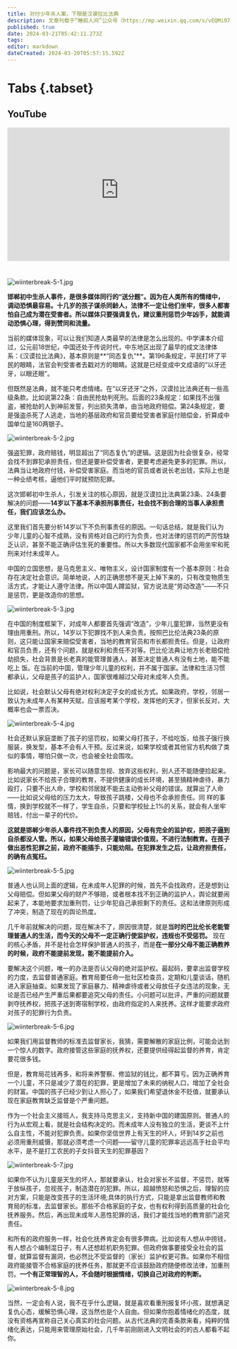 ```yaml
---
title: 对付少年杀人案，下限是汉谟拉比法典
description: 文章刊载于“睡前人间”公众号（https://mp.weixin.qq.com/s/vEQMi978BGA-q07bvcKXRg）
published: true
date: 2024-03-21T05:42:11.273Z
tags: 
editor: markdown
dateCreated: 2024-03-20T05:57:15.592Z
---
```


# Tabs {.tabset}
<!--
## B站
<div style="position: relative; padding: 30% 45%;">
<iframe style="position: absolute; width: 100%; height: 100%; left: 0; top: 0;" src="//player.bilibili.com/player.html?&bvid=BV号&page=1&as_wide=1&high_quality=1&danmaku=1&autoplay=0" scrolling="no" border="0" frameborder="no" framespacing="0" allowfullscreen="true"></iframe>
</div>
-->
## YouTube
<div style="position: relative; padding: 30% 45%;">
<iframe style="position: absolute; top: 0; left: 0; width: 100%; height: 100%;" src="https://www.youtube-nocookie.com/embed/HEmm9O9S2zk" title="YouTube video player" frameborder="0" allow="accelerometer; autoplay; clipboard-write; encrypted-media; gyroscope; picture-in-picture" allowfullscreen="true"></iframe>
</div>
  
# 

![wiinterbreak-5-1.jpg](https://img.bedtime.news/2024/03/21/65fbb7cf28a4b.png)

**邯郸初中生杀人事件，是很多媒体同行的“送分题”。因为在人类所有的情绪中，调动恐惧最容易。十几岁的孩子谋杀同龄人，法律不一定让他们坐牢，很多人都害怕自己成为潜在受害者。所以媒体只要强调复仇，建议重刑惩罚少年凶手，就能调动恐惧心理，得到赞同和流量。**

当前的媒体现象，可以让我们知道人类最早的法律是怎么出现的。中学课本介绍过，公元前18世纪，中国还处于传说时代，中东地区出现了最早的成文法律体系：《汉谟拉比法典》，基本原则是**“同态复仇”**。第196条规定，平民打坏了平民的眼睛，法官会判受害者去戳对方的眼睛。这就是已经变成中文成语的“以牙还牙，以眼还眼”。

但既然是法典，就不能只考虑情绪。在“以牙还牙”之外，汉谟拉比法典还有一些高级条款。比如说第22条：自由民抢劫判死刑。后面的23条规定：如果找不出强盗，被抢劫的人到神前发誓，列出损失清单，由当地政府赔偿。第24条规定，要是强盗杀死了人逃走，当地的基层政府和官员要给受害者家庭付赔偿金，折算成中国单位是160两银子。

![wiinterbreak-5-2.jpg](https://img.bedtime.news/2024/03/21/65fbb7cf386ae.png)

强盗犯罪，政府赔钱，明显超出了“同态复仇”的逻辑。这是因为社会很复杂，经常会找不到罪犯承担责任，但还是要补偿受害者，更要考虑避免更多的犯罪。所以，法典当让地政府付钱，补偿受害家庭。而当地的官员或者说长老出钱，实际上也是一种业绩考核，逼他们平时就预防犯罪。

这次邯郸初中生杀人，引发关注的核心原因，就是汉谟拉比法典第23条、24条要解决的问题——**14岁以下基本不承担刑事责任，社会找不到合理的当事人承担责任，我们应该怎么办。**

这里我们首先要分析14岁以下不负刑事责任的原因。一句话总结，就是我们认为少年儿童的心智不成熟，没有资格对自己的行为负责，也对法律的惩罚的严厉性缺乏认识，甚至不能正确评估生死的重要性。所以大多数现代国家都不会用坐牢和死刑来对付未成年人。

中国的立国思想，是马克思主义、唯物主义，设计国家制度有一个基本原则：社会存在决定社会意识。简单地说，人的正确思想不是天上掉下来的，只有改变物质生活方式，才能让人遵守法律。所以中国人蹲监狱，官方说法是“劳动改造”——不只是惩罚，更是改造你的思想。

![wiinterbreak-5-3.jpg](https://img.bedtime.news/2024/03/21/65fbb7cf32a40.png)

在中国的制度框架下，对成年人都要首先强调“改造”，少年儿童犯罪，当然更没有理由用重刑。所以，14岁以下犯罪找不到人来负责。按照巴比伦法典23条的原则，这只能让国家来赔偿受害者，当地的教育官员和市长都担责任。但是，让政府和官员负责，还有个问题，就是权利和责任不对等。巴比伦法典让地方长老赔偿抢劫损失，社会背景是长老真的能管理普通人，甚至决定普通人有没有土地，能不能吃上
饭。在当前的中国，管理少年儿童的权利，并不属于国家。法律和生活习惯都承认，父母是孩子的监护人，国家很难越过父母对未成年人负责。

比如说，社会默认父母有绝对权利决定子女的成长方式。如果政府，学校，邻居一致认为未成年人有某种天赋，应该报考某个学校，发挥他的天才，但家长反对，大概率也会一票否决。

![wiinterbreak-5-4.jpg](https://img.bedtime.news/2024/03/21/65fbb7ceeffb4.png)

社会还默认家庭垄断了孩子的惩罚权，如果父母打孩子，不给吃饭，给孩子强行换服装，换发型，基本不会有人干预。反过来说，如果学校或者其他官方机构做了类似的事情，哪怕只做一次，也会被全社会围攻。

影响最大的问题是，家长可以随意忽视、放弃这些权利，别人还不能随便捡起来。比如说家长不给孩子合理的教育，不提供健康的成长环境，甚至搞精神虐待，暴力殴打，只要不出人命，学校和邻居就不能去主动弥补父母的错误。就算出了人命——比如说父母给的压力太大，导致孩子跳楼，父母也不会承担责任。同
样的事情，换到学校就不一样了，学生自杀，只要和学校扯上1%的关系，就会有人坐牢赔钱，付出一辈子的代价。

**这就是邯郸少年杀人事件找不到负责人的原因，父母有完全的监护权，把孩子逼到自杀都没人管。所以，如果父母给孩子灌输错误价值观，不进行法制教育。在孩子做出恶性犯罪之前，政府不能插手，只能劝阻。在犯罪发生之后，让政府担责任，的确有点冤枉。**

![wiinterbreak-5-5.jpg](https://img.bedtime.news/2024/03/21/65fbb7ce78f51.png)

普通人也认同上面的逻辑，在未成年人犯罪的时候，首先不会找政府，还是想到让父母赔偿。但如果父母的财产不够赔，或者根本找不到正确的监护人，舆论就要闹起来了，本能地要求加重刑罚，让少年犯自己承担剩下的责任。这和法律原则形成了冲突，制造了现在的舆论热度。

几千年前就解决的问题，现在解决不了，原因很清楚，就是**当时的巴比伦长老能管理普通人的生活，而今天的父母不一定正确行使监护权，违规也不受惩罚。** 现在的核心矛盾，并不是社会怎样保护普通人的孩子，而是**在一部分父母不能正确教养的时候，政府不能提前发现，能不能提前介入。**

要解决这个问题，唯一的办法是否认父母的绝对监护权。最起码，要拿出监督学校的力度，去监督普通家庭。教育局要任命一批社区检查员，定期和儿童谈话，随机进入家庭抽查。如果发现了家庭暴力、精神虐待或者父母放任子女违法的现象，无论是否已经产生严重后果都要追究父母的责任。小问题可以批评，严重的问题就要剥夺抚养权，把孩子送到寄宿制学校，由政府指定的人来抚养。这样才能要求政府对孩子的犯罪行为负责。

![wiinterbreak-5-6.jpg](https://img.bedtime.news/2024/03/21/65fbb7cebd9db.png)

如果我们用监督教师的标准去监督家长，我猜，需要解散的家庭比例，可能会达到一个惊人的数字。政府接管这些家庭的抚养权，还要提供经得起监督的养育，肯定要花很多钱。

但是，教育局花钱再多，和将来养警察、修监狱的钱比，都不算亏。因为正确养育一个儿童，不只是减少了潜在的犯罪，更是增加了未来的纳税人口，增加了全社会的财富。中国的孩子已经少到让人担心了，如果我们希望退休金不贬值，就要承认现在家庭教育缺乏监督是个严重问题。

作为一个社会主义接班人，我支持马克思主义，支持新中国的建国原则。普通人的行为从宏观上看，就是社会结构决定的。而未成年人没有独立的生活，更谈不上什么自主性，不能对犯罪负责。如果你坚信世界上有天生的坏人，坏到14岁之前也必须用重刑威慑，那就必须考虑一个问题——留守儿童的犯罪率远远高于社会平均水平，是不是打工农民的子女抖音天生的犯罪基因？

![wiinterbreak-5-7.jpg](https://img.bedtime.news/2024/03/21/65fbb7cead99f.png)

如果你不认为儿童是天生的坏人，那就要承认，社会对家长不监督，不惩罚，就等于放纵孩子，忽视孩子，制造潜在的犯罪。所以，超越愤怒和恐惧之后，理智的应对方案，只能是改变孩子的生活环境;具体的执行方式，只能是拿出监督教师和教育局的标准，去监督家长。那些不合格家庭的子女，也有权利得到高质量的社会化抚养服务。然后，再出现未成年人恶性犯罪的话，我们才能找当地的教育部门追究责任。

和所有的政府服务一样，社会化抚养肯定会有很多弊病。比如说有人想从中捞钱，有人想占个编制混日子，有人还想趁机职务犯罪。但政府做事要接受全社会的监督，就算监督有漏洞，也必然比不受监督的（家长）监护权更可靠。如果你不相信政府能接管不合格家庭的抚养任务，那就更不应该鼓励政府随便修改法律，加重刑罚。**一个有正常理智的人，不会随时根据情绪，切换自己对政府的判断。**

![wiinterbreak-5-8.jpg](https://img.bedtime.news/2024/03/21/65fbb7cec8769.png)

当然，一定会有人说，我不在乎什么逻辑，就是喜欢看重刑报复坏小孩，就想满足复仇心态，缓解恐惧心理，这当然也是个人自由。但如果你抱着情绪化的态度，就没有资格再宣称自己关心真实的社会问题。从古代法典的完善条款来看，纯粹的情绪化表达，只能用来管理原始社会，几千年前刚刚进入文明社会的的古人都看不起你。
